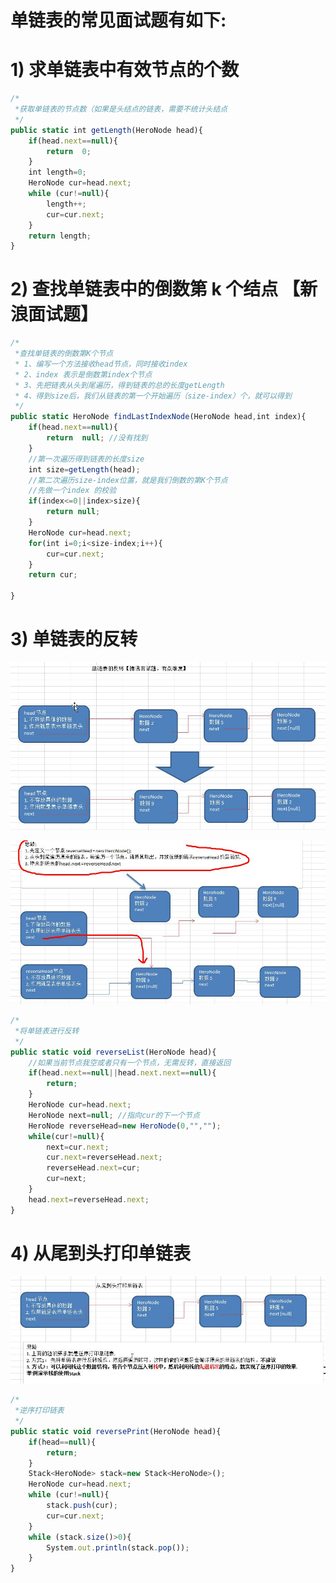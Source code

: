 # 单链表的常见面试题有如下:


# 1) 求单链表中有效节点的个数

```javascript
/*
 *获取单链表的节点数（如果是头结点的链表，需要不统计头结点
 */
public static int getLength(HeroNode head){
    if(head.next==null){
        return  0;
    }
    int length=0;
    HeroNode cur=head.next;
    while (cur!=null){
        length++;
        cur=cur.next;
    }
    return length;
}

```

# 2) 查找单链表中的倒数第 k 个结点 【新浪面试题】

```javascript
/*
 *查找单链表的倒数第K个节点
 * 1、编写一个方法接收head节点，同时接收index
 * 2、index 表示是倒数第index个节点
 * 3、先把链表从头到尾遍历，得到链表的总的长度getLength
 * 4、得到size后，我们从链表的第一个开始遍历（size-index）个，就可以得到
 */
public static HeroNode findLastIndexNode(HeroNode head,int index){
    if(head.next==null){
        return  null; //没有找到
    }
    //第一次遍历得到链表的长度size
    int size=getLength(head);
    //第二次遍历size-index位置，就是我们倒数的第K个节点
    //先做一个index 的校验
    if(index<=0||index>size){
        return null;
    }
    HeroNode cur=head.next;
    for(int i=0;i<size-index;i++){
        cur=cur.next;
    }
    return cur;

}
```

# 3) 单链表的反转

![](images/WEBRESOURCE57350cb7dbb3c30324ade291ac564a3e截图.png)



![](images/WEBRESOURCEa40ca47424379fb8daee0d15a09bb1d1截图.png)



```javascript
/*
 *将单链表进行反转
 */
public static void reverseList(HeroNode head){
    //如果当前节点我空或者只有一个节点，无需反转，直接返回
    if(head.next==null||head.next.next==null){
        return;
    }
    HeroNode cur=head.next;
    HeroNode next=null; //指向cur的下一个节点
    HeroNode reverseHead=new HeroNode(0,"","");
    while(cur!=null){
        next=cur.next;
        cur.next=reverseHead.next;
        reverseHead.next=cur;
        cur=next;
    }
    head.next=reverseHead.next;
}

```

# 4) 从尾到头打印单链表

![](images/WEBRESOURCE8b46c6594f717bb53053a86115ed8c18截图.png)



```javascript
/*
 *逆序打印链表
 */
public static void reversePrint(HeroNode head){
    if(head==null){
        return;
    }
    Stack<HeroNode> stack=new Stack<HeroNode>();
    HeroNode cur=head.next;
    while (cur!=null){
        stack.push(cur);
        cur=cur.next;
    }
    while (stack.size()>0){
        System.out.println(stack.pop());
    }
}
```

